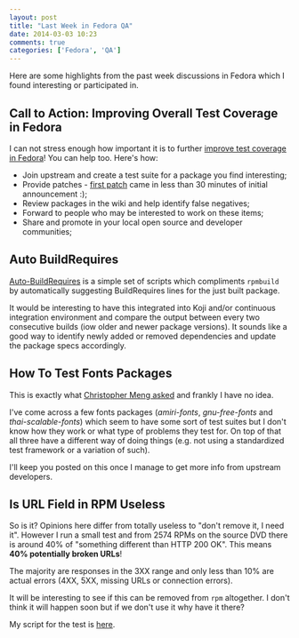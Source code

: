 ```yaml
---
layout: post
title: "Last Week in Fedora QA"
date: 2014-03-03 10:23
comments: true
categories: ['Fedora', 'QA']
---
```


Here are some highlights from the past week discussions in Fedora which I found
interesting or participated in.

Call to Action: Improving Overall Test Coverage in Fedora
---------------------------------------------------------

I can not stress enough how important it is to further
[improve test coverage in Fedora](/blog/2014/02/28/action-improving-test-coverage-in-fedora/)!
You can help too. Here's how:

* Join upstream and create a test suite for a package you find interesting;
* Provide patches - [first patch](https://lists.fedoraproject.org/pipermail/devel/2014-February/196035.html)
came in less than 30 minutes of initial announcement :);
* Review packages in the wiki and help identify false negatives;
* Forward to people who may be interested to work on these items;
* Share and promote in your local open source and developer communities;


Auto BuildRequires
------------------

[Auto-BuildRequires](http://people.redhat.com/~rjones/auto-buildrequires/)
is a simple set of scripts which compliments `rpmbuild` by
automatically suggesting BuildRequires lines for the just built package.

It would be interesting to have this integrated into Koji and/or
continuous integration environment and compare the output between every two
consecutive builds (iow older and newer package versions). It sounds like a
good way to identify newly added or removed dependencies and update the package
specs accordingly.


How To Test Fonts Packages
-------------------------------

This is exactly what 
[Christopher Meng asked](https://lists.fedoraproject.org/pipermail/test/2014-February/120570.html)
and frankly I have no idea. 

I've come across a few fonts packages (*amiri-fonts*, *gnu-free-fonts* and *thai-scalable-fonts*)
which seem to have some sort of test suites but I don't know how they work or
what type of problems they test for. On top of that all three have a different
way of doing things (e.g. not using a standardized test framework or a variation of such).

I'll keep you posted on this once I manage to get more info from upstream developers.


Is URL Field in RPM Useless
---------------------------

So is it? Opinions here differ from totally useless to "don't remove it, I need it".
However I run a small test and from 2574 RPMs on the source DVD there is around 
40% of "something different than HTTP 200 OK". This means **40% potentially broken URLs**!

The majority are responses in the 3XX range and only less than 10% are 
actual errors (4XX, 5XX, missing URLs or connection errors).


It will be interesting to see if this can be removed from `rpm` altogether.
I don't think it will happen soon but if we don't use it why have it there? 

My script for the test is
[here](https://github.com/atodorov/fedora-scripts/blob/master/test-rpm-url-field.sh).


